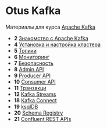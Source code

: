 # Otus Kafka

Материалы для курса [Apache Kafka](https://otus.ru/lessons/kafka/)

-  **2** [Знакомство с Apache Kafka](lesson-02)
-  **4** [Установка и настройка кластера](lesson-04)
-  **5** [Топики](lesson-05)
-  **6** [Мониторинг](lesson-06)
-  **7** [Безопасность](lesson-07)
-  **8** [Admin API](lesson-10)
-  **9** [Producer API](lesson-08)
- **10** [Consumer API](lesson-09)
- **11** [Транзакци](lesson-11)
- **12** [Kafka Streams](lesson-12)
- **18** [Kafka Connect](lesson-18)
- **19** [ksqlDB](lesson-19)
- **20** [Schema Registry](lesson-20)
- **21** [Confluent REST APIs](lesson-21)
